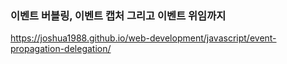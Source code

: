 ### 이벤트 버블링, 이벤트 캡처 그리고 이벤트 위임까지


https://joshua1988.github.io/web-development/javascript/event-propagation-delegation/
